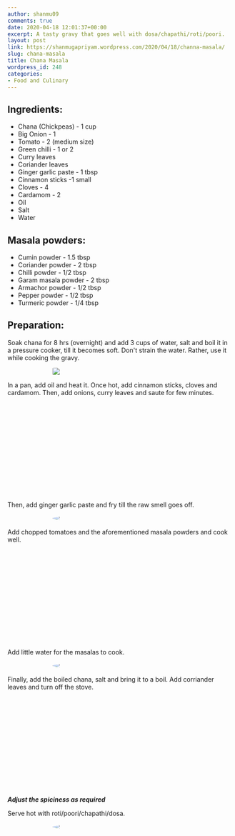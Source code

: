 ```yaml
---
author: shanmu09
comments: true
date: 2020-04-18 12:01:37+00:00
excerpt: A tasty gravy that goes well with dosa/chapathi/roti/poori.
layout: post
link: https://shanmugapriyam.wordpress.com/2020/04/18/channa-masala/
slug: chana-masala
title: Chana Masala
wordpress_id: 248
categories:
- Food and Culinary
---
```



<style>
.square {
    float:left;
    position: center;
    width: 49%;
    border-radius:5%;
    padding-bottom : 40%; /* = width for a 1:1 aspect ratio */
    margin:0.5%;
    background-position:center center;
    background-repeat:no-repeat;
    background-size:cover; /* you change this to "contain" if you don't want the images to be cropped */
}
	
#break {
    clear:both;
}

.img_1{background-image:url('https://shanmugapriyam.files.wordpress.com/2020/04/00100lrportrait_00100_burst20200416073204173_cover-2.jpg?resize=2000%2C2000');}
.img_2{background-image:url('https://shanmugapriyam.files.wordpress.com/2020/04/00100lrportrait_00100_burst20200416073313166_cover-2.jpg?resize=2000%2C2000');}
.img_3{background-image:url('https://shanmugapriyam.files.wordpress.com/2020/04/00100lrportrait_00100_burst20200416074519058_cover-1.jpg?resize=2000%2C2000');}
.img_4{background-image:url('https://shanmugapriyam.files.wordpress.com/2020/04/00100lrportrait_00100_burst20200416074107510_cover.jpg?resize=2000%2C2000');}
.img_5{background-image:url('https://shanmugapriyam.files.wordpress.com/2020/04/00100lrportrait_00100_burst20200416100038844_cover-1.jpg?resize=2000%2C2000');}
.img_6{background-image:url('https://shanmugapriyam.files.wordpress.com/2020/04/00000img_00000_burst20200416100347205_cover-1.jpg?resize=2000%2C2000');}


.resize_fit_center {
    max-width:60%;
    max-height:60%;
    vertical-align: middle;
    display: block;
    margin-left: auto;
    margin-right: auto;
    border-radius:50%;
}

.resize_fit_center_square {
    max-width:60%;
    max-height:60%;
    vertical-align: middle;
    display: block;
    margin-left: auto;
    margin-right: auto;
    border-radius:5%;
}

.center {
  margin: auto;
  width: 60%;
}
</style>













## Ingredients:







  * Chana (Chickpeas) - 1 cup
  * Big Onion - 1
  * Tomato - 2 (medium size)
  * Green chilli  - 1 or 2
  * Curry leaves
  * Coriander leaves
  * Ginger garlic paste - 1 tbsp
  * Cinnamon sticks -1 small
  * Cloves - 4
  * Cardamom - 2
  * Oil
  * Salt
  * Water






## Masala powders:







  * Cumin powder - 1.5 tbsp
  * Coriander powder - 2 tbsp
  * Chilli powder - 1/2 tbsp
  * Garam masala powder - 2 tbsp
  * Armachor powder - 1/2 tbsp
  * Pepper powder - 1/2 tbsp
  * Turmeric powder - 1/4 tbsp






## Preparation:







Soak chana for 8 hrs (overnight) and add 3 cups of water, salt and boil it in a pressure cooker, till it becomes soft. Don't strain the water. Rather, use it while cooking the gravy.




<div>
	<img src="https://shanmugapriyam.files.wordpress.com/2020/04/00000img_00000_burst20200416071742947_cover-1.jpg?w=1003"  class="resize_fit_center_square"/>
</div>
<p/>



In a pan, add oil and heat it. Once hot, add cinnamon sticks, cloves and cardamom. Then, add onions, curry leaves and saute for few minutes.




<div class="square img_1">
</div>
<div class="square img_2">
</div>
<div id="break"> </div>
<p/>






Then, add ginger garlic paste and fry till the raw smell goes off.



<div>
	<img src="https://shanmugapriyam.files.wordpress.com/2020/04/00100lrportrait_00100_burst20200416073853474_cover-2.jpg?w=1024"  class="resize_fit_center"/>
</div>
<p/>






Add chopped tomatoes and the aforementioned masala powders and cook well.




<div class="square img_3">
</div>
<div class="square img_4">
</div>
<div id="break"> </div>
<p/>








Add little water for the masalas to cook.




<div>
	<img src="https://shanmugapriyam.files.wordpress.com/2020/04/00100lrportrait_00100_burst20200416074649926_cover-1.jpg?w=1024"  class="resize_fit_center"/>
</div>
<p/>






Finally, add the boiled chana, salt and bring it to a boil. Add corriander leaves and turn off the stove.




<div class="square img_5">
</div>
<div class="square img_6">
</div>
<div id="break"> </div>
<p/>












**_Adjust the spiciness as required_**










Serve hot with roti/poori/chapathi/dosa.




<div>
	<img src="https://shanmugapriyam.files.wordpress.com/2020/04/00100lrportrait_00100_burst20200416123814307_cover-1.jpg?w=1024"  class="resize_fit_center"/>
</div>
<p/>


